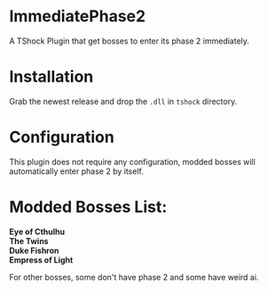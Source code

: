 # ImmediatePhase2
A TShock Plugin that get bosses to enter its phase 2 immediately.

# Installation
Grab the newest release and drop the `.dll` in `tshock` directory.

# Configuration
This plugin does not require any configuration, modded bosses will automatically enter phase 2 by itself.

# Modded Bosses List:
**Eye of Cthulhu** </br>
**The Twins** </br>
**Duke Fishron** </br>
**Empress of Light** </br>

For other bosses, some don't have phase 2 and some have weird ai.
